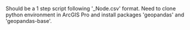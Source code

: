 Should be a 1 step script following '_Node.csv' format.
Need to clone python environment in ArcGIS Pro and install packages 'geopandas' and 'geopandas-base'.
